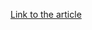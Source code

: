[Link to the article](https://thehackernews.com/2024/10/embarking-on-compliance-journey-heres.html)

